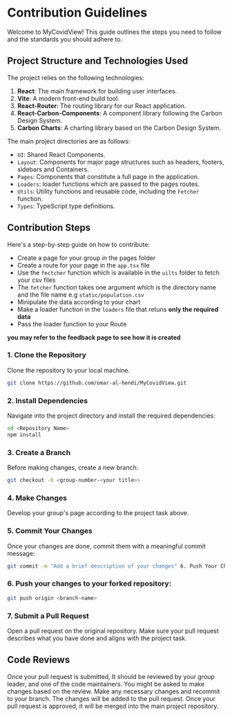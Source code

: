# Contribution Guidelines

Welcome to MyCovidView! This guide outlines the steps you need to follow and the standards you should adhere to.

## Project Structure and Technologies Used

The project relies on the following technologies:

1. **React**: The main framework for building user interfaces.
2. **Vite**: A modern front-end build tool.
3. **React-Router**: The routing library for our React application.
4. **React-Carbon-Components**: A component library following the Carbon Design System.
5. **Carbon Charts**: A charting library based on the Carbon Design System.

The main project directories are as follows:

- `UI`: Shared React Components.
- `Layout`: Components for major page structures such as headers, footers, sidebars and Containers.
- `Pages`: Components that constitute a full page in the application.
- `Loaders`: loader functions which are passed to the pages routes.
- `Utils`: Utility functions and reusable code, including the `Fetcher` function.
- `Types`: TypeScript type definitions.

## Contribution Steps

Here's a step-by-step guide on how to contribute:

- Create a page for your group in the pages folder
- Create a route for your page in the `app.tsx` file
- Use the `fectcher` function which is available in the `uilts` folder to fetch your csv files
- The `fetcher` function takes one argument which is the directory name and the file name e.g `static/population.csv`
- Minipulate the data according to your chart
- Make a loader function in the `loaders` file that retuns **only the required data**
- Pass the loader function to your Route

**you may refer to the feedback page to see how it is created**

### 1. Clone the Repository

Clone the repository to your local machine.

```bash
git clone https://github.com/omar-al-hendi/MyCovidView.git
```

### 2. Install Dependencies

Navigate into the project directory and install the required dependencies:

```bash
cd <Repository Name>
npm install
```

### 3. Create a Branch

Before making changes, create a new branch:

```bash
git checkout -b <group-number-<your title>>
```

### 4. Make Changes

Develop your group's page according to the project task above.

### 5. Commit Your Changes

Once your changes are done, commit them with a meaningful commit message:

```bash
git commit -m "Add a brief description of your changes" 6. Push Your Changes
```

### 6. Push your changes to your forked repository:

```bash
git push origin <branch-name>
```

### 7. Submit a Pull Request

Open a pull request on the original repository. Make sure your pull request describes what you have done and aligns with the project task.

## Code Reviews

Once your pull request is submitted, It should be reviewed by your group leader, and one of the code maintainers. You might be asked to make changes based on the review. Make any necessary changes and recommit to your branch. The changes will be added to the pull request. Once your pull request is approved, it will be merged into the main project repository.
